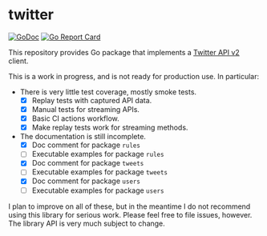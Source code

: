 # twitter

[![GoDoc](https://img.shields.io/static/v1?label=godoc&message=reference&color=blue)](https://pkg.go.dev/github.com/creachadair/twitter)
[![Go Report Card](https://goreportcard.com/badge/github.com/creachadair/twitter)](https://goreportcard.com/report/github.com/creachadair/twitter)

This repository provides Go package that implements a [Twitter API v2][tv2]
client.

This is a work in progress, and is not ready for production use. In particular:

- There is very little test coverage, mostly smoke tests.
  - [x] Replay tests with captured API data.
  - [x] Manual tests for streaming APIs.
  - [x] Basic CI actions workflow.
  - [x] Make replay tests work for streaming methods.

- The documentation is still incomplete.
  - [x] Doc comment for package `rules`
  - [ ] Executable examples for package `rules`
  - [x] Doc comment for package `tweets`
  - [ ] Executable examples for package `tweets`
  - [x] Doc comment for package `users`
  - [ ] Executable examples for package `users`

I plan to improve on all of these, but in the meantime I do not recommend using
this library for serious work. Please feel free to file issues, however.  The
library API is very much subject to change.

[tv2]: https://developer.twitter.com/en/docs/twitter-api/early-access
